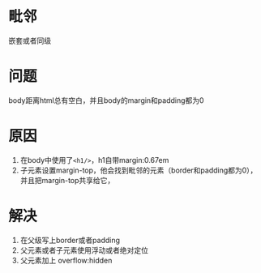 # 毗邻
嵌套或者同级

# 问题
body距离html总有空白，并且body的margin和padding都为0

# 原因
1. 在body中使用了`<h1/>`，h1自带margin:0.67em
2. 子元素设置margin-top，他会找到毗邻的元素（border和padding都为0），并且把margin-top共享给它，

# 解决
1. 在父级写上border或者padding
2. 父元素或者子元素使用浮动或者绝对定位
2. 父元素加上 overflow:hidden
